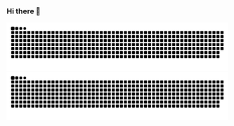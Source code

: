 ### Hi there 👋
 
![github contribution grid snake animation](https://raw.githubusercontent.com/rachelsherafin/rachelsherafin/output/github-contribution-grid-snake-dark.svg#gh-dark-mode-only)![github contribution grid snake animation](https://raw.githubusercontent.com/rachelsherafin/rachelsherafin/output/github-contribution-grid-snake.svg#gh-light-mode-only)
